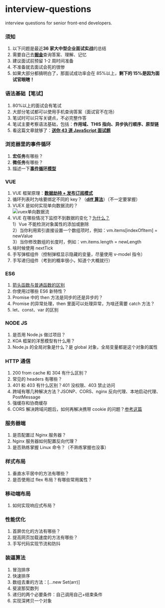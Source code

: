 # interview-questions

interview questions for senior front-end developers.

### 须知

1. 以下问题是最近**36 家大中型企业面试实战**的总结
2. 需要自己去[**掘金**](https://juejin.im/collection/5d81e875f265da06a19a05bc?utm_source=wechat)查询答案、理解、记忆
3. 建议面试前预留 1-2 周时间准备
4. 不准备就去面试会死的很惨
5. 如果大部分都搞明白了，那面试成功率会在 85%以上，**剩下的 15%是因为面试官眼瞎！**

### 语法基础【笔试】

1. 80%以上的面试会有笔试
2. 大部分笔试都可以使用手机查询答案（面试官不在场）
3. 笔试时可以只写关键点，不必完整作答
4. 笔试主要考察语法基础，包括：**作用域、THIS 指向、异步执行顺序、原型链**
5. 看这篇文章就够了：**[送你 43 道 JavaScript 面试题](https://juejin.im/post/5d0644976fb9a07ed064b0ca)**

### 浏览器里的事件循环

1. **宏任务**有哪些？
2. **微任务**有哪些？
3. 描述一下[**事件循环模型**](https://juejin.im/post/5b24b116e51d4558a65fdb70)

### VUE

1. VUE 框架原理：[**数据劫持 + 发布订阅模式**](https://www.cnblogs.com/canfoo/p/6891868.html)
2. 循环列表时为啥要绑定不同的 key？（[**diff 算法**](https://juejin.im/post/5affd01551882542c83301da)）（不一定要掌握）
3. VUEX 是如何实现单向数据流的？<br>
   ![vuex单向数据流](https://vuex.vuejs.org/vuex.png)
4. VUE 在哪些情况下监控不到数据的变化？[为什么？](https://www.cnblogs.com/youhong/p/12173354.html)<br>
   1）Vue 不能检测对象属性的添加或删除<br> 2）当你利用索引直接设置一个数组项时，例如：vm.items[indexOfItem] = newValue<br> 3）当你修改数组的长度时，例如：vm.items.length = newLength
5. 啥时候使用 nextTick
6. 手写弹框组件（控制弹框显示隐藏的变量，尽量使用 v-model 指令）
7. 手写递归组件（考到的概率很小，知道个大概就行）

### ES6

1. [箭头函数与普通函数的区别](https://juejin.im/post/5cb96b1e6fb9a0687a171e2e)
2. 你使用过哪些 ES6 新特性？
3. Promise 中的 then 方法是同步的还是异步的？
4. Promise 的异常处理，then 里面可以处理异常，为啥还需要 catch 方法？
5. let、const、var 的区别

### NODE JS

1. 是否用 Node.js 做过项目？
2. KOA 框架的洋葱模型有什么用？
3. Node.js 的全局对象是什么？是 global 对象，全局变量都是这个对象的属性

### HTTP 通信

1. 200 from cache 和 304 有什么区别？
2. 常见的 headers 有哪些？
3. 401 和 403 有什么区别？401 没权限、403 禁止访问
4. 跨域有哪几种解决方法？JSONP、CORS、nginx 反向代理、本地启动代理、PostMessage
5. 强缓存和协商缓存
6. CORS 解决跨域问题后，如何再解决携带 cookie 的问题？[参考这篇](https://www.cnblogs.com/sosohui/p/10273225.html)

### 服务器端

1. 是否配置过 Nginx 服务器？
2. Nginx 服务器如何配置反向代理？
3. 是否熟练掌握 Linux 命令？（不熟练掌握也没事）

### 样式布局

1. 垂直水平居中的方法有哪些？
2. 是否使用过 flex 布局？有哪些常用属性？

### 移动端布局

1. 如何实现响应式布局？

### 性能优化

1. 首屏优化的方法有哪些？
2. 提高网页加载速度的方法有哪些？
3. 手写代码实现节流和防抖

### 装逼算法

1. 冒泡排序
2. 快速排序
3. 数组去重的方法：[...new Set(arr)]
4. 斐波那契数列
5. 递归的两个必要条件：自己调用自己+结束条件
6. 实现深拷贝一个对象
